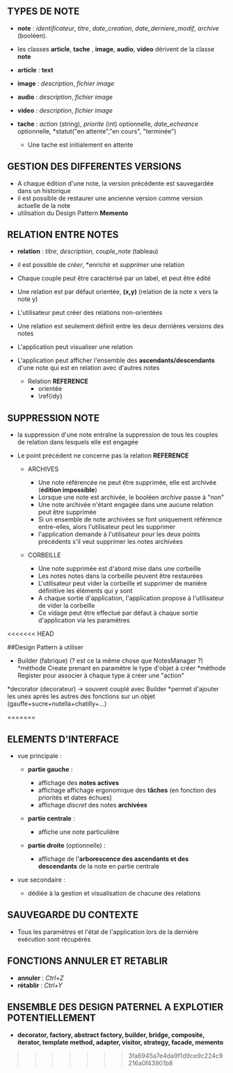 ## TYPES DE NOTE 	

* **note** : *identificateur*, *titre*, *date_creation*, *date_derniere_modif*, *archive* (booléen).
* les classes **article**, **tache** , **image**, **audio**, **video** dérivent de la classe **note**

* **article** : **text**
* **image** : *description*, *fichier image*
* **audio** : *description*, *fichier image*
* **video** : *description*, *fichier image*

* **tache** : *action* (string), *priorite* (int) optionnelle, *date_echeance* optionnelle, *statut("en attente","en cours", "terminée")
	*  Une tache est initialement en attente

## GESTION DES DIFFERENTES VERSIONS

* A chaque édition d'une note, la version précédente est sauvegardée dans un historique
* il est possible de restaurer une ancienne version comme version actuelle de la note
* utilisation du Design Pattern **Memento**

## RELATION ENTRE NOTES

* **relation** : *titre*, *description*, *couple_note* (tableau)
* il est possible de *créer*, *enrichir et *supprimer* une relation
* Chaque couple peut être caractérisé par un label, et peut être édité
* Une relation est par défaut orientée, **(x,y)** (relation de la note x vers la note y)
* L'utilisateur peut créer des relations non-orientées
* Une relation est seulement définit entre les deux dernières versions des notes
* L'application peut visualiser une relation
* L'application peut afficher l'ensemble des **ascendants/descendants** d'une note qui est en relation avec d'autres notes
	
	* Relation **REFERENCE**
		* orientée 
		*  \ref{idy}

## SUPPRESSION NOTE

* la suppression d'une note entraîne la suppression de tous les couples de relation dans lesquels elle est engagée
* Le point précédent ne concerne pas la relation **REFERENCE**

	* ARCHIVES
		* Une note référencée ne peut être supprimée, elle est archivée (**édition impossible**)
		* Lorsque une note est archivée, le booléen *archive* passe à "non"
		* Une note archivée n'étant engagée dans une aucune relation peut être supprimée
		* Si un ensemble de note archivées se font uniquement référence entre-elles, alors l'utilisateur peut les supprimer
		* l'application demande à l'utilisateur pour les deux points précédents s'il veut supprimer les notes archivées

	* CORBEILLE 	
		* Une note supprimée est d'abord mise dans une corbeille
		* Les notes notes dans la corbeille peuvent être restaurées
		* L'utilisateur peut vider la corbeille et supprimer de manière définitive les éléments qui y sont
		* A chaque sortie d'application, l'application propose à l'utilisateur de vider la corbeille
		* Ce vidage peut être effectué par défaut à chaque sortie d'application via les paramètres

<<<<<<< HEAD



##Design Pattern à utiliser

* Builder (fabrique) (? est ce la même chose que NotesManager ?)
	*méthode Create prenant en paramètre le type d'objet à créer 
	*méthode Register pour associer à chaque type à créer une "action"

*decorator (decorateur) -> souvent couplé avec Builder
	*permet d'ajouter les unes après les autres des fonctions sur un objet (gauffe+sucre+nutella+chatilly+...)


=======
## ELEMENTS D'INTERFACE

* vue principale :

	* **partie gauche** :
		 * affichage des **notes actives**
		 * affichage affichage ergonomique des **tâches** (en fonction des priorités et dates échues)
		 * affichage *discret* des notes **archivées**
	 
	* **partie centrale** :
		* affiche une note particulière
		
	* **partie droite**  (optionnelle) :
		* affichage de l'**arborescence des ascendants et des descendants** de la note en partie centrale
		
* vue secondaire :
	
	* dédiée à la gestion et visualisation de chacune des relations
	
## SAUVEGARDE DU CONTEXTE

* Tous les paramètres et l'état de l'application lors de la dernière exécution sont récupérés 

## FONCTIONS ANNULER ET RETABLIR 

* **annuler** : *Ctrl+Z*
* **rétablir** : *Ctrl+Y*

## ENSEMBLE DES DESIGN PATERNEL A EXPLOTIER POTENTIELLEMENT 

* **decorator, factory, abstract factory, builder, bridge, composite, iterator, template method, adapter, visitor, strategy, facade, memento**
>>>>>>> 3fa6945a7e4da9f1d9ce9c224c9216a0f43901b8

